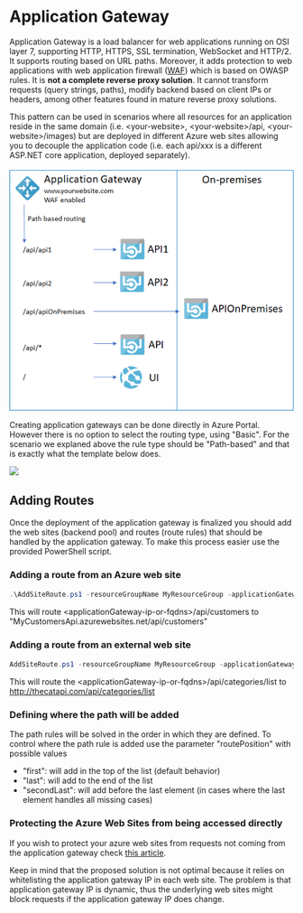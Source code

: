 # Application Gateway

Application Gateway is a load balancer for web applications running on OSI layer 7, supporting HTTP, HTTPS, SSL termination, WebSocket and HTTP/2.  It supports routing based on URL paths. Moreover, it adds protection to web applications with web application firewall ([WAF](https://docs.microsoft.com/en-us/azure/application-gateway/application-gateway-web-application-firewall-overview)) which is based on OWASP rules.
It is **not a complete reverse proxy solution**. It cannot transform requests (query strings, paths), modify backend based on client IPs or headers, among other features found in mature reverse proxy solutions.

This pattern can be used in scenarios where all resources for an application  reside in the same domain (i.e. &lt;your-website&gt;, &lt;your-website&gt;/api, &lt;your-website&gt;/images) but are deployed in different Azure web sites allowing you to decouple the application code (i.e. each api/xxx is a different ASP.NET core application, deployed separately).

![Application gateway with Web Sites](./media/application-gateway-overview.png)

Creating application gateways can be done directly in Azure Portal. However there is no option to select the routing type, using "Basic". For the scenario we explaned above the rule type should be "Path-based" and that is exactly what the template below does.

<a href="https://portal.azure.com/#create/Microsoft.Template/uri/https%3A%2F%2Fraw.githubusercontent.com%2Ffbeltrao%2Fazdeploy%2Fmaster%2Fapplication-gateway%2Ftemplate.json" target="_blank">
    <img src="https://azuredeploy.net/deploybutton.png"/>
</a>

## Adding Routes

Once the deployment of the application gateway is finalized you should add the web sites (backend pool) and routes (route rules) that should be handled by the application gateway. To make this process easier use the provided PowerShell script.

### Adding a route from an Azure web site

```powershell
.\AddSiteRoute.ps1 -resourceGroupName MyResourceGroup -applicationGatewayName MyAppGateway -webSiteName "MyCustomersApi" -paths "/api/customers","/api/customers/*"
```

This will route &lt;applicationGateway-ip-or-fqdns&gt;/api/customers to "MyCustomersApi.azurewebsites.net/api/customers"

### Adding a route from an external web site

```powershell
AddSiteRoute.ps1 -resourceGroupName MyResourceGroup -applicationGatewayName MyAppGateway -externalURI "thecatapi.com" -paths "/api/categories","/api/categories/*"
```

This will route the &lt;applicationGateway-ip-or-fqdns&gt;/api/categories/list to http://thecatapi.com/api/categories/list

### Defining where the path will be added

The path rules will be solved in the order in which they are defined. To control where the path rule is added use the parameter "routePosition" with possible values

- "first": will add in the top of the list (default behavior)
- "last": will add to the end of the list
- "secondLast": will add before the last element (in cases where the last element handles all missing cases)

### Protecting the Azure Web Sites from being accessed directly

If you wish to protect your azure web sites from requests not coming from the application gateway check [this article](https://blogs.msdn.microsoft.com/mihansen/2018/02/15/web-app-with-vnet-only-access-using-app-gateway-powershell-automation/).

Keep in mind that the proposed solution is not optimal because it relies on whitelisting the application gateway IP in each web site. The problem is that application gateway IP is dynamic, thus the underlying web sites might block requests if the application gateway IP does change.